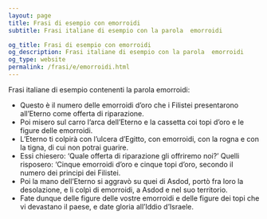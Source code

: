 ```yaml
---
layout: page
title: Frasi di esempio con emorroidi 
subtitle: Frasi italiane di esempio con la parola  emorroidi

og_title: Frasi di esempio con emorroidi 
og_description: Frasi italiane di esempio con la parola  emorroidi
og_type: website
permalink: /frasi/e/emorroidi.html
---
```


Frasi italiane di esempio contenenti la parola emorroidi:


- Questo è il numero delle emorroidi d’oro che i Filistei presentarono all’Eterno come offerta di riparazione.
- Poi misero sul carro l’arca dell’Eterno e la cassetta coi topi d’oro e le figure delle emorroidi.
- L’Eterno ti colpirà con l’ulcera d’Egitto, con emorroidi, con la rogna e con la tigna, di cui non potrai guarire.
- Essi chiesero: ‘Quale offerta di riparazione gli offriremo noi?’ Quelli risposero: ‘Cinque emorroidi d’oro e cinque topi d’oro, secondo il numero dei principi dei Filistei.
- Poi la mano dell’Eterno si aggravò su quei di Asdod, portò fra loro la desolazione, e li colpì di emorroidi, a Asdod e nel suo territorio.
- Fate dunque delle figure delle vostre emorroidi e delle figure dei topi che vi devastano il paese, e date gloria all’Iddio d’Israele.

